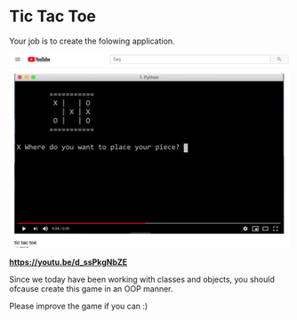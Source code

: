 # Tic Tac Toe

Your job is to create the folowing application.

[![tic tac toe](src/tic_tic_toe.png)](https://youtu.be/d_ssPkgNbZE)


**https://youtu.be/d_ssPkgNbZE**

Since we today have been working with classes and objects, you should ofcause create this game in an OOP manner.  

Please improve the game if you can :)  
